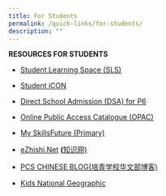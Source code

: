 ```yaml
---
title: For Students
permalink: /quick-links/for-students/
description: ""
---
```

**RESOURCES FOR STUDENTS**

* [Student Learning Space (SLS)](https://vle.learning.moe.edu.sg/login)

* [Student iCON](https://workspace.google.com/dashboard)

* [Direct School Admission (DSA) for P6](https://www.moe.gov.sg/secondary/dsa)

* [Online Public Access Catalogue (OPAC)](https://schoolibrary.moe.edu.sg/poiching)

* [My SkillsFuture (Primary)](https://www.myskillsfuture.gov.sg/content/student/en/primary.html)

* [eZhishi.Net](https://www.ezhishi.net/Contents/) [](https://www.ezhishi.net/Contents/)[**(**](https://www.ezhishi.net/Contents/)[知识网)](https://www.ezhishi.net/Contents/)

* [PCS CHINESE BLOG(培青学校华文部博客)](https://poichingchinese.blogspot.sg/)

* [Kids National Geographic](https://kids.nationalgeographic.com/kids/)

